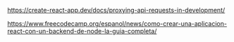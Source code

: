 https://create-react-app.dev/docs/proxying-api-requests-in-development/


https://www.freecodecamp.org/espanol/news/como-crear-una-aplicacion-react-con-un-backend-de-node-la-guia-completa/
